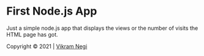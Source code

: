 # First Node.js App
Just a simple node.js app that displays the views or the number of visits the HTML page has got.

Copyright &copy; 2021 | [Vikram Negi](https://twitter.com/lostvikx)